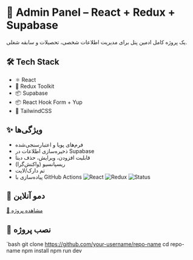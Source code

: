 # 🎯 Admin Panel – React + Redux + Supabase

یک پروژه کامل ادمین پنل برای مدیریت اطلاعات شخصی، تحصیلات و سابقه شغلی.

## 🛠️ Tech Stack
- ⚛ React
- 🧠 Redux Toolkit
- 📦 Supabase
- 📦 React Hook Form + Yup
- 🎨 TailwindCSS

## ✨ ویژگی‌ها
- فرم‌های پویا و اعتبارسنجی‌شده
- ذخیره‌سازی اطلاعات در Supabase
- قابلیت افزودن، ویرایش، حذف دیتا
- ریسپانسیو (واکنش‌گرا)
- تم دارک/لایت
- پیاده‌سازی با GitHub Actions
![React](https://img.shields.io/badge/React-18-blue)
![Redux](https://img.shields.io/badge/Redux_Toolkit-Toolkit-purple)
![Status](https://img.shields.io/badge/Status-Deployed-green)

## 🔴 دمو آنلاین
[🔗 مشاهده پروژه](https://your-username.github.io/repo-name)

## 🧠 نصب پروژه

`bash
git clone https://github.com/your-username/repo-name
cd repo-name
npm install
npm run dev
